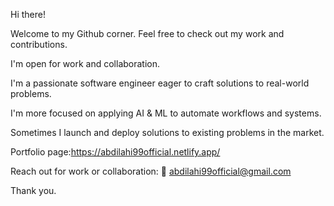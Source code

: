Hi there!
                                
Welcome to my Github corner. Feel free to check out my work and contributions.

I'm open for work and collaboration. 

                                
I'm a passionate software engineer eager to craft solutions to real-world problems.

I'm more focused on applying AI & ML to automate workflows and systems.

Sometimes I launch and deploy solutions to existing problems in the market.



Portfolio page:https://abdilahi99official.netlify.app/

Reach out for work or collaboration: 📧 abdilahi99official@gmail.com

Thank you.
